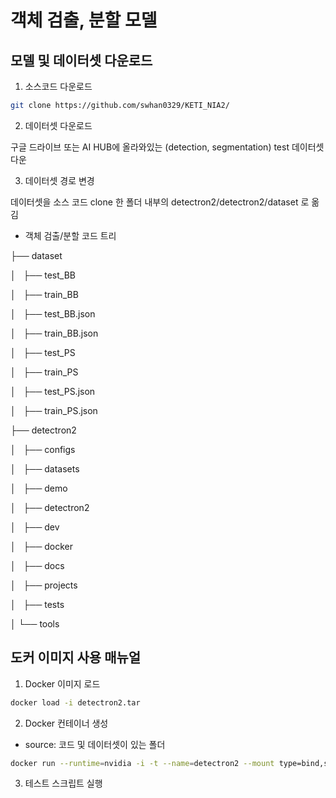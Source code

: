 # 객체 검출, 분할 모델

## 모델 및 데이터셋 다운로드

1. 소스코드 다운로드

```bash
git clone https://github.com/swhan0329/KETI_NIA2/
```

2. 데이터셋 다운로드

구글 드라이브 또는 AI HUB에 올라와있는 (detection, segmentation) test 데이터셋 다운

3. 데이터셋 경로 변경

데이터셋을 소스 코드 clone 한 폴더 내부의 detectron2/detectron2/dataset 로 옮김

* 객체 검출/분할 코드 트리

├── dataset

│   ├── test_BB

│   ├── train_BB

│   ├── test_BB.json

│   ├── train_BB.json

│   ├── test_PS

│   ├── train_PS

│   ├── test_PS.json

│   ├── train_PS.json

├── detectron2

│   ├── configs

│   ├── datasets

│   ├── demo

│   ├── detectron2

│   ├── dev

│   ├── docker

│   ├── docs

│   ├── projects

│   ├── tests

│   └── tools

## 도커 이미지 사용 매뉴얼

1. Docker 이미지 로드

```bash
docker load -i detectron2.tar
```

2. Docker 컨테이너 생성

* source: 코드 및 데이터셋이 있는 폴더

```bash
docker run --runtime=nvidia -i -t --name=detectron2 --mount type=bind,source=/home/super/Desktop/yh/detectron,target=/home/appuser detectron2
```

3. 테스트 스크립트 실행

```bash
```
